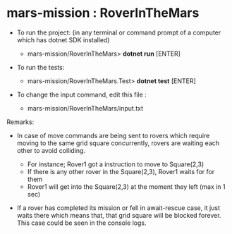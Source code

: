 # mars-mission : RoverInTheMars


* To run the project:  (in any terminal or command prompt of a computer which has dotnet SDK installed)

  * mars-mission/RoverInTheMars> **dotnet run** [ENTER]

* To run the tests:

  * mars-mission/RoverInTheMars.Test> **dotnet test** [ENTER]

* To change the input command, edit this file :

  * mars-mission/RoverInTheMars/input.txt

Remarks:

* In case of move commands are being sent to rovers which require moving to the same grid square concurrently, rovers are waiting each other to avoid colliding. 
  * For instance; Rover1 got a instruction to move to Square(2,3)
  * If there is any other rover in the Square(2,3), Rover1 waits for for them
  * Rover1 will get into the Square(2,3) at the moment they left (max in 1 sec)

* If a rover has completed its mission or fell in await-rescue case, it just waits there which means that, that grid square will be blocked forever. This case could be seen in the console logs.
